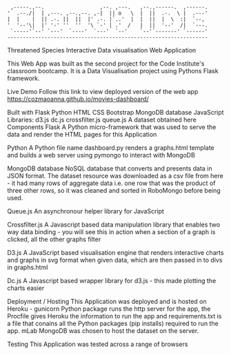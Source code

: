 
     ,-----.,--.                  ,--. ,---.   ,--.,------.  ,------.
    '  .--./|  | ,---. ,--.,--. ,-|  || o   \  |  ||  .-.  \ |  .---'
    |  |    |  || .-. ||  ||  |' .-. |`..'  |  |  ||  |  \  :|  `--, 
    '  '--'\|  |' '-' ''  ''  '\ `-' | .'  /   |  ||  '--'  /|  `---.
     `-----'`--' `---'  `----'  `---'  `--'    `--'`-------' `------'
    ----------------------------------------------------------------- 


Threatened Species
Interactive Data visualisation Web Application

This Web App was built as the second project for the Code Institute's classroom bootcamp. It is a Data Visualisation project using Pythons Flask framework.

Live Demo
Follow this link to view deployed version of the web app https://cozmaoanna.github.io/movies-dashboard/

Built with
Flask
Python
HTML
CSS
Bootstrap
MongoDB database
JavaScript Libraries:
d3.js
dc.js
crossfilter.js
queue.js
A dataset obtained here
Components
Flask
A Python micro-framework that was used to serve the data and render the HTML pages for this Application

Python
A Python file name dashboard.py renders a graphs.html template and builds a web server using pymongo to interact with MongoDB

MongoDB database
NoSQL database that converts and presents data in JSON format. The dataset resource was downloaded as a csv file from here - it had many rows of aggregate data i.e. one row that was the product of three other rows, so it was cleaned and sorted in RoboMongo before being used.

Queue.js
An asynchronour helper library for JavaScript

Crossfilter.js
A Javascript based data manipulation library that enables two way data binding - you will see this in action when a section of a graph is clicked, all the other graphs filter

D3.js
A JavaScript based visualisation engine that renders interactive charts and graphs in svg format when given data, which are then passed in to divs in graphs.html

Dc.js
A Javascript based wrapper library for d3.js - this made plotting the charts easier

Deployment / Hosting
This Application was deployed and is hosted on Heroku - gunicorn Python package runs the http server for the app, the Procfile gives Heroku the information to run the app and requirements.txt is a file that conains all the Python packages (pip installs) required to run the app. mLab MongoDB was chosen to host the dataset on the server.

Testing
This Application was tested across a range of browsers